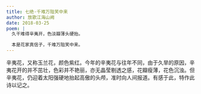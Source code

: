 ```yaml
---
title: 七绝·千难万阻笑中来
author: 放歌江海山阙
date: 2018-03-25
poem: |
  久干难得辛夷开，色淡瓣薄头硬抬。

  本是花家真信子，千难万阻笑中来。
---
```


辛夷花，又称玉兰花，颜色紫红。今年的辛夷花与往年不同，由于久旱的原因，辛夷花开的并不茁壮，色彩并不艳丽，亦无晶莹剔透之感，花瓣瘦薄，花色沉浊。但辛夷花，仍迎着太阳强硬地抬起高傲的头颅，准时向人间报道。有感于此，特作此诗以记之。
